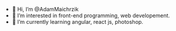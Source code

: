 - 👋 Hi, I’m @AdamMaichrzik
- 👀 I’m interested in front-end programming, web developement. 
- 🌱 I’m currently learning angular, react js, photoshop. 


<!---
AdamMaichrzik/AdamMaichrzik is a ✨ special ✨ repository because its `README.md` (this file) appears on your GitHub profile.
You can click the Preview link to take a look at your changes.
--->

